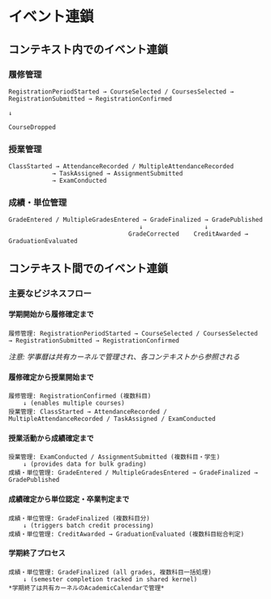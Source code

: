 # イベント連鎖

## コンテキスト内でのイベント連鎖

### 履修管理
```
RegistrationPeriodStarted → CourseSelected / CoursesSelected → RegistrationSubmitted → RegistrationConfirmed
                                                                                      ↓
                                                                                 CourseDropped
```

### 授業管理
```
ClassStarted → AttendanceRecorded / MultipleAttendanceRecorded
            → TaskAssigned → AssignmentSubmitted
            → ExamConducted
```

### 成績・単位管理
```
GradeEntered / MultipleGradesEntered → GradeFinalized → GradePublished
                                    ↓                 ↓
                                 GradeCorrected    CreditAwarded → GraduationEvaluated
```

## コンテキスト間でのイベント連鎖

### 主要なビジネスフロー

#### 学期開始から履修確定まで
```
履修管理: RegistrationPeriodStarted → CourseSelected / CoursesSelected → RegistrationSubmitted → RegistrationConfirmed
```

*注意: 学事暦は共有カーネルで管理され、各コンテキストから参照される*

#### 履修確定から授業開始まで
```
履修管理: RegistrationConfirmed (複数科目)
    ↓ (enables multiple courses)
授業管理: ClassStarted → AttendanceRecorded / MultipleAttendanceRecorded / TaskAssigned / ExamConducted
```

#### 授業活動から成績確定まで
```
授業管理: ExamConducted / AssignmentSubmitted (複数科目・学生)
    ↓ (provides data for bulk grading)
成績・単位管理: GradeEntered / MultipleGradesEntered → GradeFinalized → GradePublished
```

#### 成績確定から単位認定・卒業判定まで
```
成績・単位管理: GradeFinalized (複数科目分)
    ↓ (triggers batch credit processing)
成績・単位管理: CreditAwarded → GraduationEvaluated (複数科目総合判定)
```

#### 学期終了プロセス
```
成績・単位管理: GradeFinalized (all grades, 複数科目一括処理)
    ↓ (semester completion tracked in shared kernel)
*学期終了は共有カーネルのAcademicCalendarで管理*
```